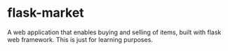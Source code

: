 # flask-market
A web application that enables buying and selling of items, built with flask web framework. 
This is just for learning purposes.
